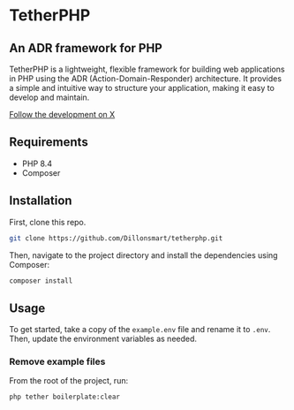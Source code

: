 # TetherPHP
## An ADR framework for PHP
TetherPHP is a lightweight, flexible framework for building web applications in PHP using the ADR (Action-Domain-Responder) architecture. It provides a simple and intuitive way to structure your application, making it easy to develop and maintain.

[Follow the development on X](https://x.com/dillon_smart)

## Requirements
- PHP 8.4
- Composer

## Installation
First, clone this repo.
```bash
git clone https://github.com/Dillonsmart/tetherphp.git
```

Then, navigate to the project directory and install the dependencies using Composer:
```bash
composer install
```

## Usage
To get started, take a copy of the `example.env` file and rename it to `.env`. Then, update the environment variables as needed.

### Remove example files
From the root of the project, run:
```bash
php tether boilerplate:clear
```